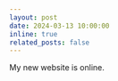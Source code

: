 ```yaml
---
layout: post
date: 2024-03-13 10:00:00
inline: true
related_posts: false
---
```


My new website is online.  
